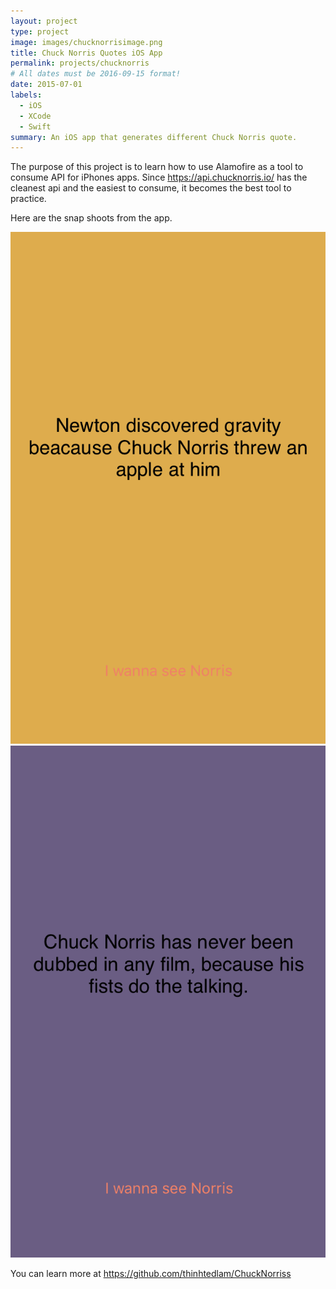 ```yaml
---
layout: project
type: project
image: images/chucknorrisimage.png
title: Chuck Norris Quotes iOS App
permalink: projects/chucknorris
# All dates must be 2016-09-15 format!
date: 2015-07-01
labels:
  - iOS
  - XCode
  - Swift
summary: An iOS app that generates different Chuck Norris quote.
---
```

The purpose of this project is to learn how to use Alamofire as a tool to consume API for iPhones apps. Since https://api.chucknorris.io/ has the cleanest api and the easiest to consume, it becomes the best tool to practice.

Here are the snap shoots from the app.

<div class="ui small rounded images">
  <img src="../images/chuckNorrisApp1.png">
  <img class="ui image" src="../images/chuckNorrisApp2.png">
</div>

You can learn more at https://github.com/thinhtedlam/ChuckNorriss



